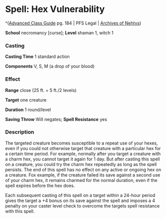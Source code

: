 # Spell: Hex Vulnerability

^([Advanced Class Guide][ss-hex-vulnerability] pg. 184 | PFS Legal | [Archives of Nehtys][sn-hex-vulnerability])

**School** necromancy [curse]; **Level** shaman 1, witch 1

### Casting

**Casting Time** 1 standard action  

**Components** V, S, M (a drop of your blood)

### Effect

**Range** close (25 ft. + 5 ft./2 levels)  

**Target** one creature  

**Duration** 1 round/level  

**Saving Throw** Will negates; **Spell Resistance** yes

### Description

The targeted creature becomes susceptible to a repeat use of your hexes, even if you could not otherwise target that creature with a particular hex for a certain time period. For example, normally after you target a creature with a charm hex, you cannot target it again for 1 day. But after casting this spell on a creature, you could try the charm hex repeatedly as long as the spell persists. The end of this spell has no effect on any active or ongoing hex on a creature. Fox example, if the creature failed its save against a second use of your charm hex, it remains charmed for the normal duration, even if the spell expires before the hex does.  

Each subsequent casting of this spell on a target within a 24-hour period gives the target a +4 bonus on its save against the spell and imposes a 4 penalty on your caster level check to overcome the targets spell resistance with this spell.

[ss-hex-vulnerability]: http://paizo.com/products/btpy978v
[sn-hex-vulnerability]: http://www.archivesofnethys.com/SpellDisplay.aspx?ItemName=Hex%20Vulnerability